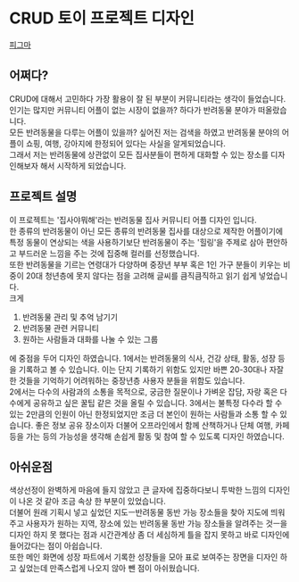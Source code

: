 # CRUD 토이 프로젝트 디자인
[피그마](https://www.figma.com/file/VKiDuqYF3M0PyYmSf7xZZz/CRUD_%EC%A7%91%EC%82%AC%EC%95%BC%EB%AD%90%ED%95%B4?type=design&node-id=0%3A1&mode=design&t=mK3nnmZ9I84OC4YN-1 "CRUD 디자인")

## 어쩌다?
CRUD에 대해서 고민하다 가장 활용이 잘 된 부분이 커뮤니티라는 생각이 들었습니다.<br>
인기는 많지만 커뮤니티 어플이 없는 시장이 없을까? 하다가 반려동물 분야가 떠올랐습니다.<br>
모든 반려동물을 다루는 어플이 있을까? 싶어진 저는 검색을 하였고 반려동물 분야의 어플이 쇼핑, 여행, 강아지에 한정되어 있다는 사실을 알게되었습니다.<br>
그래서 저는 반려동물에 상관없이 모든 집사분들이 편하게 대화할 수 있는 장소를 디자인해보자 해서 시작하게 되었습니다.<br>

## 프로젝트 설명
이 프로젝트는 '집사야뭐해'라는 반려동물 집사 커뮤니티 어플 디자인 입니다.<br>
한 종류의 반려동물이 아닌 모든 종류의 반려동물 집사를 대상으로 제작한 어플이기에 특정 동물이 연상되는 색을 사용하기보단 반려동물이 주는 '힐링'을 주제로 삼아 편안하고 부드러운 느낌을 주는 것에 집중해 컬러를 선정했습니다. <br>
또한 반려동물을 기르는 연령대가 다양하며 중장년 부부 혹은 1인 가구 분들이 키우는 비중이 20대 청년층에 못지 않다는 점을 고려해 글씨를 큼직큼직하고 읽기 쉽게 넣었습니다. <br>
크게

1. 반려동물 관리 및 추억 남기기<br>
2. 반려동물 관련 커뮤니티<br>
3. 원하는 사람들과 대화를 나눌 수 있는 그룹<br>

에 중점을 두어 디자인 하였습니다.
1에서는 반려동물의 식사, 건강 상태, 활동, 성장 등을 기록하고 볼 수 있습니다. 이는 단지 기록하기 위함도 있지만 바쁜 20-30대나 자잘한 것들을 기억하기 어려워하는 중장년층 사용자 분들을 위함도 있습니다. <br>
2에서는 다수의 사람과의 소통을 목적으로, 궁금한 질문이나 가벼운 잡담, 자랑 혹은 다수에게 공유하고 싶은 꿀팁 같은 것을 올릴 수 있습니다.
3에서는 불특정 다수라 할 수 있는 2만큼의 인원이 아닌 한정되었지만 조금 더 본인이 원하는 사람들과 소통 할 수 있습니다. 좋은 정보 공유 장소이자 더불어 오프라인에서 함께 산책하거나 단체 여행, 카페 등을 가는 등의 가능성을 생각해 손쉽게 활동 및 참여 할 수 있도록 디자인 하였습니다. 


## 아쉬운점
색상선정이 완벽하게 마음에 들지 않았고
큰 글자에 집중하다보니 투박한 느낌의 디자인이 나온 것 같아 조금 속상 한 부분이 있었습니다.<br>
더불어 원래 기획시 넣고 싶었던 지도ㅡ반려동물 동반 가능 장소들을 찾아 지도에 띄워주고 사용자가 원하는 지역, 장소에 있는 반려동물 동반 가능 장소들을 알려주는 것ㅡ을 디자인 하지 못 했다는 점과 시간관계상 좀 더 세심하게 틀을 잡지 못하고 바로 디자인에 들어갔다는 점이 아쉽습니다.<br>
또한 메인 화면에 성장 파트에서 기록한 성장들을 모아 표로 보여주는 장면을 디자인 하고 싶었는데 만족스럽게 나오지 않아 뺀 점이 아쉬웠습니다.

